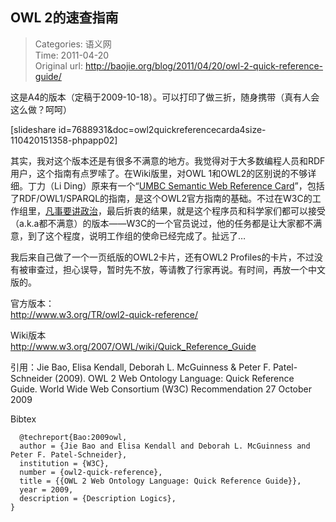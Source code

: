 OWL 2的速查指南
---
    
> Categories: 语义网  
> Time: 2011-04-20  
> Original url: <http://baojie.org/blog/2011/04/20/owl-2-quick-reference-guide/>
    
这是A4的版本（定稿于2009-10-18）。可以打印了做三折，随身携带（真有人会这么做？呵呵）

[slideshare id=7688931&doc=owl2quickreferencecarda4size-110420151358-phpapp02]

其实，我对这个版本还是有很多不满意的地方。我觉得对于大多数编程人员和RDF用户，这个指南有点罗嗦了。在Wiki版里，对OWL 1和OWL2的区别说的不够详细。丁力（Li Ding）原来有一个“[UMBC Semantic Web Reference Card](http://ebiquity.umbc.edu/resource/html/id/94/)”，包括了RDF/OWL1/SPARQL的指南，是这个OWL2官方指南的基础。不过在W3C的工作组里，[凡事要讲政治](http://blog.baojie.org/2011/04/13/telcon/)，最后折衷的结果，就是这个程序员和科学家们都可以接受（a.k.a都不满意）的版本——W3C的一个官员说过，他的任务都是让大家都不满意，到了这个程度，说明工作组的使命已经完成了。扯远了…

我后来自己做了一个一页纸版的OWL2卡片，还有OWL2 Profiles的卡片，不过没有被审查过，担心误导，暂时先不放，等请教了行家再说。有时间，再放一个中文版的。


官方版本：  
<http://www.w3.org/TR/owl2-quick-reference/>

Wiki版本   
<http://www.w3.org/2007/OWL/wiki/Quick_Reference_Guide>

引用：Jie Bao, Elisa Kendall, Deborah L. McGuinness & Peter F. Patel-Schneider (2009). OWL 2 Web Ontology Language: Quick Reference Guide. World Wide Web Consortium (W3C) Recommendation 27 October 2009


Bibtex

```
  @techreport{Bao:2009owl,
  author = {Jie Bao and Elisa Kendall and Deborah L. McGuinness and Peter F. Patel-Schneider},
  institution = {W3C},
  number = {owl2-quick-reference},
  title = {{OWL 2 Web Ontology Language: Quick Reference Guide}},
  year = 2009,
  description = {Description Logics},
}

```   